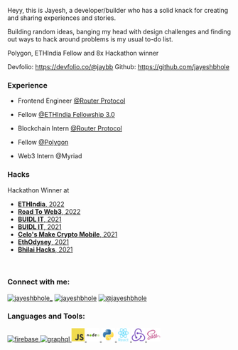 


Heyy, this is Jayesh, a developer/builder who has a solid knack for creating and sharing experiences and stories. 

Building random ideas, banging my head with design challenges and finding out ways to hack around problems is my usual to-do list. 

Polygon, ETHIndia Fellow and 8x Hackathon winner

Devfolio: https://devfolio.co/@jaybb
Github: https://github.com/jayeshbhole


### Experience

- Frontend Engineer [@Router Protocol](https://routerprotocol.com/)

- Fellow [@ETHIndia Fellowship 3.0](https://eif3.devfolio.co/)

- Blockchain Intern [@Router Protocol](https://routerprotocol.com/)

- Fellow [@Polygon](https://polygon.technology/polygon-fellowship/)

- Web3 Intern @Myriad


### Hacks
Hackathon Winner at
- [**ETHIndia**, 2022](https://devfolio.co/projects/panda-wallet-698f)
- [**Road To Web3**, 2022](https://showcase.ethglobal.com/roadtoweb3/stroller-protocol)
- [**BUIDL IT**, 2021](https://devfolio.co/projects/shatranj-d063)
- [**BUIDL IT**, 2021](https://devfolio.co/projects/dsip-4481)
- [**Celo's Make Crypto Mobile**, 2021](https://devpost.com/software/certify-d6htlu)
- [**EthOdysey**, 2021](https://devfolio.co/projects/marsmello-a90e)
- [**Bhilai Hacks**, 2021]()


<br/>

<h3 align="left">Connect with me:</h3>
<p align="left">
<a href="https://twitter.com/0xJayesh" target="blank"><img align="center" src="https://raw.githubusercontent.com/rahuldkjain/github-profile-readme-generator/master/src/images/icons/Social/twitter.svg" alt="jayeshbhole_" height="30" width="40" /></a>
<a href="https://linkedin.com/in/jayesh-bhole-701086193" target="blank"><img align="center" src="https://raw.githubusercontent.com/rahuldkjain/github-profile-readme-generator/master/src/images/icons/Social/linked-in-alt.svg" alt="jayeshbhole" height="30" width="40" /></a>
<a href="https://medium.com/@jayeshbhole" target="blank"><img align="center" src="https://raw.githubusercontent.com/rahuldkjain/github-profile-readme-generator/master/src/images/icons/Social/medium.svg" alt="@jayeshbhole" height="30" width="40" /></a>
</p>

<h3 align="left">Languages and Tools:</h3>
<p align="left"> 
<a href="https://firebase.google.com/" target="_blank" rel="noreferrer"> <img src="https://www.vectorlogo.zone/logos/firebase/firebase-icon.svg" alt="firebase" width="30" height="30"/> </a> 
<a href="https://graphql.org" target="_blank" rel="noreferrer"> <img src="https://www.vectorlogo.zone/logos/graphql/graphql-icon.svg" alt="graphql" width="30" height="30"/> </a> 
<a href="https://developer.mozilla.org/en-US/docs/Web/JavaScript" target="_blank" rel="noreferrer"> <img src="https://raw.githubusercontent.com/devicons/devicon/master/icons/javascript/javascript-original.svg" alt="javascript" width="30" height="30"/> </a> 
<a href="https://nodejs.org" target="_blank" rel="noreferrer"> <img src="https://raw.githubusercontent.com/devicons/devicon/master/icons/nodejs/nodejs-original-wordmark.svg" alt="nodejs" width="30" height="30"/> </a> 
<a href="https://www.python.org" target="_blank" rel="noreferrer"> <img src="https://raw.githubusercontent.com/devicons/devicon/master/icons/python/python-original.svg" alt="python" width="30" height="30"/> </a> 
<a href="https://reactjs.org/" target="_blank" rel="noreferrer"> <img src="https://raw.githubusercontent.com/devicons/devicon/master/icons/react/react-original-wordmark.svg" alt="react" width="30" height="30"/> </a> 
<a href="https://redux.js.org" target="_blank" rel="noreferrer"> <img src="https://raw.githubusercontent.com/devicons/devicon/master/icons/redux/redux-original.svg" alt="redux" width="30" height="30"/> </a> 
<a href="https://sass-lang.com" target="_blank" rel="noreferrer"> <img src="https://raw.githubusercontent.com/devicons/devicon/master/icons/sass/sass-original.svg" alt="sass" width="30" height="30"/> </a> 
</p>

<br/>
